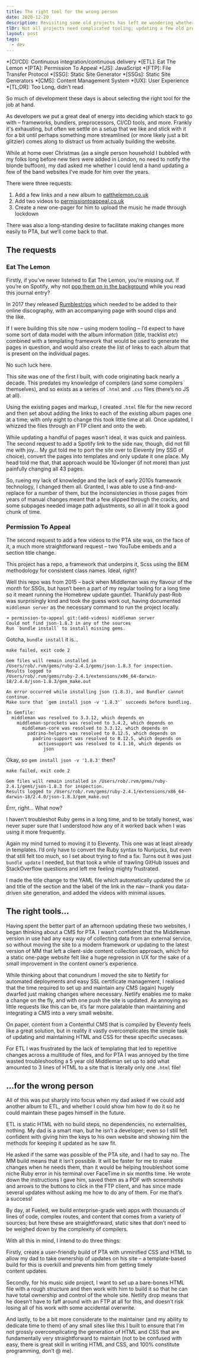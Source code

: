 ```yaml
---
title: The right tool for the wrong person
date: 2020-12-20
description: Revisiting some old projects has left me wondering whether we choose the right tools for the wrong people, and how to avoid overcomplicating the beautiful simplicity of HTML and CSS.
tlDr: Not all projects need complicated tooling; updating a few old projects has made it clear that in some circumstances they make it more challenging for maintainers could be greatly simplified.
layout: post
tags:
  - dev
---
```


*[CI/CD]: Continuous integration/continuous delivery
*[ETL]: Eat The Lemon
*[PTA]: Permission To Appeal
*[JS]: JavaScript
*[FTP]: File Transfer Protocol
*[SSG]: Static Site Generator
*[SSGs]: Static Site Generators
*[CMS]: Content Management System
*[UX]: User Experience
*[TL;DR]: Too Long, didn’t read

So much of development these days is about selecting the right tool for the job at hand.

As developers we put a great deal of energy into deciding which stack to go with – frameworks, bundlers, preprocessors, CI/CD tools, and more. Frankly it's exhausting, but often we settle on a setup that we like and stick with it for a bit until perhaps something more streamlined (or more likely just a bit glitzier) comes along to distract us from actually building the website.

While at home over Christmas (as a single person household I bubbled with my folks long before new tiers were added in London, no need to notify the blonde buffoon), my dad asked me whether I could lend a hand updating a few of the band websites I’ve made for him over the years.

There were three requests:

1. Add a few links and a new album to [eatthelemon.co.uk](http://eatthelemon.co.uk)
1. Add two videos to [permissiontoappeal.co.uk](https://permissiontoappeal.co.uk)
1. Create a new one-pager for him to upload the music he made through lockdown

There was also a long-standing desire to facilitate making changes more easily to PTA, but we’ll come back to that.

## The requests

### Eat The Lemon

Firstly, if you’ve never listened to Eat The Lemon, you’re missing out. If you’re on Spotify, why not [pop them on in the background](https://open.spotify.com/artist/6Z3MDlhPolDOsTTCTPstHS?si=UpcHDjSiQ76BXRUKMiTCSA) while you read this journal entry?

In 2017 they released [Rumblestrips](https://open.spotify.com/album/0SjF8KGK0akceIjurTVbTp?si=uPk9rxjWQvOEBJN7B_fBBA) which needed to be added to their online discography, with an accompanying page with sound clips and the like.

If I were building this site now – using modern tooling – I’d expect to have some sort of data model with the album information (title, tracklist _etc_) combined with a templating framework that would be used to generate the pages in question, and would also create the list of links to each album that is present on the individual pages.

No such luck here.

This site was one of the first I built, with code originating back nearly a decade. This predates my knowledge of compilers (and some compilers themselves), and so exists as a series of `.html` and `.css` files (there’s no JS at all).

Using the existing pages and markup, I created `.html` file for the new record and then set about adding the links to each of the existing album pages one at a time; with only eight to change this took little time at all. Once updated, I whizzed the files through an FTP client and onto the web.

While updating a handful of pages wasn’t ideal, it was quick and painless. The second request to add a Spotify link to the side nav, though, did not fill me with joy… My gut told me to port the site over to Eleventy (my SSG of choice), convert the pages into templates and only update it one place. My head told me that, that approach would be 10&times;longer (if not more) than just painfully changing all 43 pages.

So, rueing my lack of knowledge and the lack of early 2010s framework technology, I changed them all. Granted, I was able to use a find-and-replace for a number of them, but the inconsistencies in those pages from years of manual changes meant that a few slipped through the cracks, and some subpages needed image path adjustments, so all in all it took a good chunk of time.

### Permission To Appeal

The second request to add a few videos to the PTA site was, on the face of it, a much more straightforward request – two YouTube embeds and a section title change.

This project has a repo, a framework that underpins it, Scss using the BEM methodology for consistent class names. Ideal, right?

Well this repo was from 2015 – back when Middleman was my flavour of the month for SSGs, but hasn’t been a part of my regular tooling for a long time so it meant running the Homebrew update gauntlet. Thankfuly past-Rob was surprisingly kind and took the guess work out, having documented `middleman server` as the necessary command to run the project locally.

```
➜ permission-to-appeal git:(add-videos) middleman server
Could not find json-1.8.3 in any of the sources
Run `bundle install` to install missing gems.
```

Gotcha, `bundle install` it is…

```
make failed, exit code 2

Gem files will remain installed in
/Users/rob/.rvm/gems/ruby-2.4.1/gems/json-1.8.3 for inspection.
Results logged to
/Users/rob/.rvm/gems/ruby-2.4.1/extensions/x86_64-darwin-18/2.4.0/json-1.8.3/gem_make.out

An error occurred while installing json (1.8.3), and Bundler cannot
continue.
Make sure that `gem install json -v '1.8.3'` succeeds before bundling.

In Gemfile:
  middleman was resolved to 3.3.12, which depends on
    middleman-sprockets was resolved to 3.4.2, which depends on
      middleman-core was resolved to 3.3.12, which depends on
        padrino-helpers was resolved to 0.12.5, which depends on
          padrino-support was resolved to 0.12.5, which depends on
            activesupport was resolved to 4.1.10, which depends on
              json
```

Okay, so `gem install json -v '1.8.3'` then?

```
make failed, exit code 2

Gem files will remain installed in /Users/rob/.rvm/gems/ruby-2.4.1/gems/json-1.8.3 for inspection.
Results logged to /Users/rob/.rvm/gems/ruby-2.4.1/extensions/x86_64-darwin-18/2.4.0/json-1.8.3/gem_make.out
```

Errr, right… What now?

I haven’t troubleshot Ruby gems in a long time, and to be totally honest, was never super sure that I understood how any of it worked back when I was using it more frequently.

Again my mind turned to moving it to Eleventy. This one was at least already in templates. I’d only have to convert the Ruby syntax to Nunjucks, but even that still felt too much, so I set about trying to find a fix. Turns out it was just `bundle update` I needed, but that took a while of trawling GitHub issues and StackOverflow questions and left me feeling mighty frustrated.

I made the title change to the YAML file which automatically updated the `id` and title of the section and the label of the link in the nav – thank you data-driven site generation, and added the videos with minimal issues.

## The right tools…

Having spent the better part of an afternoon updating these two websites, I began thinking about a CMS for PTA. I wasn’t confident that the Middleman version in use had any easy way of collecting data from an external service, so without moving the site to a modern framework or updating to the latest version of MM that left a client-side content collection approach, which for a static one-page website felt like a huge regression in UX for the sake of a small improvement in the content owner’s experience.

While thinking about that conundrum I moved the site to Netlify for automated deployments and easy SSL certificate management, I realised that the time required to set up and maintain any CMS (again) hugely dwarfed just making changes where necessary. Netlify enables me to make a change on the fly, and with one push the site is updated. As annoying as little requests like this can be, it’s far more palatable than maintaining and integrating a CMS into a very small website.

On paper, content from a Contentful CMS that is compiled by Eleventy feels like a great solution, but in reality it vastly overcomplicates the simple task of updating and maintaining HTML and CSS for these specific usecases.

For ETL I was frustrated by the lack of templating that led to repetitive changes across a multitude of files, and for PTA I was annoyed by the time wasted troubleshooting a 5 year old Middleman set up to add what amounted to 3 lines of HTML to a site that is literally only one `.html` file!

## …for the wrong person

All of this was put sharply into focus when my dad asked if we could add another album to ETL, and whether I could show him how to do it so he could maintain these pages himself in the future.

ETL is static HTML with no build steps, no dependencies, no externalities, nothing. My dad is a smart man, but he isn’t a developer; even so I still felt confident with giving him the keys to his own website and showing him the methods for keeping it updated as he saw fit.

He asked if the same was possible of the PTA site, and I had to say no. The MM build means that it isn’t possible. It will be faster for me to make changes when he needs them, than it would be helping troubleshoot some niche Ruby error in his terminal over FaceTime in six months time. He wrote down the instructions I gave him, saved them as a PDF with screenshots and arrows to the buttons to click in the FTP client, and has since made several updates without asking me how to do any of them. For me that’s a success!

By day, at Fueled, we build enterprise-grade web apps with thousands of lines of code, complex routes, and content that comes from a variety of sources; but here these are straightforward, static sites that don’t need to be weighed down by the complexity of compilers.

With all this in mind, I intend to do three things:

Firstly, create a user-friendly build of PTA with unminified CSS and HTML to allow my dad to take ownership of updates on his site – a template-based build for this is overkill and prevents him from getting timely content updates.

Secondly, for his music side project, I want to set up a bare-bones HTML file with a rough structure and then work with him to build it so that he can have total ownership and control of the whole site. Netlify drop means that he doesn’t have to faff around with an FTP at all for this, and doesn’t risk losing all of his work with some accidental overwrite.

And lastly, to be a bit more considerate to the maintainer (and my ability to dedicate time to them) of any small sites like this I built to ensure that I'm not grossly overcomplicating the generation of HTML and CSS that are fundamentally very straightforward to maintain (not to be confused with easy, there is great skill in writing HTML and CSS, and 100% constitute programming, don’t @ me).
